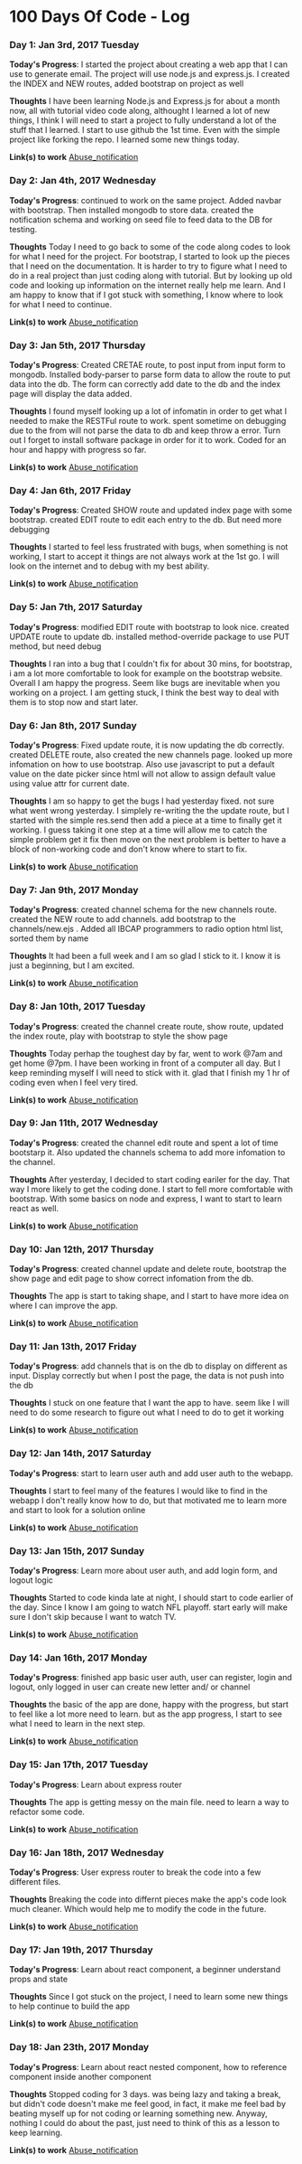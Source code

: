 # 100 Days Of Code - Log

<!-- ##########################################
### Day 0: February 30, 2016 (Example 2)
##### (delete me or comment me out)

**Today's Progress**: Fixed CSS, worked on canvas functionality for the app.

**Thoughts**: I really struggled with CSS, but, overall, I feel like I am slowly getting better at it. Canvas is still new for me, but I managed to figure out some basic functionality.

**Link(s) to work**: [Calculator App](http://www.example.com)
########################################### -->

### Day 1: Jan 3rd, 2017 Tuesday

**Today's Progress**: I started the project about creating a web app that I can use to generate email. The project will use node.js and express.js. I created the INDEX and NEW routes, added bootstrap on project as well

**Thoughts** I have been learning Node.js and Express.js for about a month now, all with tutorial video code along, althought I learned a lot of new things, I think I will need to start a project to fully understand a lot of the stuff that I learned. I start to use github the 1st time. Even with the simple project like forking the repo. I learned some new things today.

**Link(s) to work**
[Abuse_notification](https://github.com/leolee1986/abuse_notification)

### Day 2: Jan 4th, 2017 Wednesday

**Today's Progress**: continued to work on the same project. Added navbar with bootstrap. Then installed mongodb to store data. created the notification schema and working on seed file to feed data to the DB for testing.

**Thoughts** Today I need to go back to some of the code along codes to look for what I need for the project. For bootstrap, I started to look up the pieces that I need on the documentation. It is harder to try to figure what I need to do in a real project than just coding along with tutorial. But by looking up old code and looking up information on the internet really help me learn. And I am happy to know that if I got stuck with something, I know where to look for what I need to continue.

**Link(s) to work**
[Abuse_notification](https://github.com/leolee1986/abuse_notification)


### Day 3: Jan 5th, 2017 Thursday

**Today's Progress**: Created CRETAE route, to post input from input form to mongodb. Installed body-parser to parse form data to allow the route to put data into the db. The form can correctly add date to the db and the index page will display the data added.

**Thoughts** I found myself looking up a lot of infomatin in order to get what I needed to make the RESTFul route to work. spent sometime on debugging due to the from will not parse the data to db and keep throw a error. Turn out I forget to install software package in order for it to work. Coded for an hour and happy with progress so far.

**Link(s) to work**
[Abuse_notification](https://github.com/leolee1986/abuse_notification)

### Day 4: Jan 6th, 2017 Friday

**Today's Progress**: Created SHOW route and updated index page with some bootstrap. created EDIT route to edit each entry to the db. But need more debugging

**Thoughts** I started to feel less frustrated with bugs, when something is not working, I start to accept it things are not always work at the 1st go. I will look on the internet and to debug with my best ability.

**Link(s) to work**
[Abuse_notification](https://github.com/leolee1986/abuse_notification)

### Day 5: Jan 7th, 2017 Saturday

**Today's Progress**: modified EDIT route with bootstrap to look nice. created UPDATE route to update db. installed method-override package to use PUT method, but need debug

**Thoughts** I ran into a bug that I couldn't fix for about 30 mins, for bootstrap, i am a lot more comfortable to look for example on the bootstrap website. Overall I am happy the progress. Seem like bugs are inevitable when you working on a project. I am getting stuck, I think the best way to deal with them is to stop now and start later.


### Day 6: Jan 8th, 2017 Sunday

**Today's Progress**: Fixed update route, it is now updating the db correctly. created DELETE route, also created the new channels page. looked up more infomation on how to use bootstrap. Also use javascript to put a default value on the date picker since html will not allow to assign default value using value attr for current date.

**Thoughts** I am so happy to get the bugs I had yesterday fixed. not sure what went wrong yesterday. I simplely re-writing the the update route, but I started with the simple res.send then add a piece at a time to finally get it working. I guess taking it one step at a time will allow me to catch the simple problem get it fix then move on the next problem is better to have a block of non-working code and don't know where to start to fix.

**Link(s) to work**
[Abuse_notification](https://github.com/leolee1986/abuse_notification)

### Day 7: Jan 9th, 2017 Monday

**Today's Progress**: created channel schema for the new channels route. created the NEW route to add channels. add bootstrap to the channels/new.ejs . Added all IBCAP programmers to radio option html list, sorted them by name

**Thoughts** It had been a full week and I am so glad I stick to it. I know it is just a beginning, but I am excited.

**Link(s) to work**
[Abuse_notification](https://github.com/leolee1986/abuse_notification)

### Day 8: Jan 10th, 2017 Tuesday

**Today's Progress**: created the channel create route, show route, updated the index route, play with bootstrap to style the show page

**Thoughts** Today perhap the toughest day by far, went to work @7am and get home  @7pm. I have been working in front of a computer all day. But I keep reminding myself I will need to stick with it. glad that I finish my 1 hr of coding even when I feel very tired.

**Link(s) to work**
[Abuse_notification](https://github.com/leolee1986/abuse_notification)

### Day 9: Jan 11th, 2017 Wednesday

**Today's Progress**: created the channel edit route and spent a lot of time bootstarp it. Also updated the channels schema to add more infomation to the channel.

**Thoughts** After yesterday, I decided to start coding eariler for the day. That way I more likely to get the coding done. I start to fell more comfortable with bootstrap. With some basics on node and express, I want to start to learn react as well.

**Link(s) to work**
[Abuse_notification](https://github.com/leolee1986/abuse_notification)

### Day 10: Jan 12th, 2017 Thursday

**Today's Progress**: created channel update and delete route, bootstrap the show page and edit page to show correct infomation from the db.

**Thoughts** The app is start to taking shape, and I start to have more idea on where I can improve the app.

**Link(s) to work**
[Abuse_notification](https://github.com/leolee1986/abuse_notification)

### Day 11: Jan 13th, 2017 Friday

**Today's Progress**: add channels that is on the db to display on different as input. Display correctly but when I post the page, the data is not push into the db

**Thoughts** I stuck on one feature that I want the app to have. seem like I will need to do some research to figure out what I need to do to get it working

**Link(s) to work**
[Abuse_notification](https://github.com/leolee1986/abuse_notification)

### Day 12: Jan 14th, 2017 Saturday

**Today's Progress**: start to learn user auth and add user auth to the webapp.

**Thoughts** I start to feel many of the features I would like to find in the webapp I don't really know how to do, but that motivated me to learn more and start to look for a solution online

**Link(s) to work**
[Abuse_notification](https://github.com/leolee1986/abuse_notification)

### Day 13: Jan 15th, 2017 Sunday

**Today's Progress**: Learn more about user auth, and add login form, and logout logic

**Thoughts** Started to code kinda late at night, I should start to code earlier of the day. Since I know I am going to watch NFL playoff. start early will make sure I don't skip because I want to watch TV.

**Link(s) to work**
[Abuse_notification](https://github.com/leolee1986/abuse_notification)

### Day 14: Jan 16th, 2017 Monday

**Today's Progress**: finished app basic user auth, user can register, login and logout, only logged in user can create new letter and/ or channel

**Thoughts** the basic of the app are done, happy with the progress, but start to feel like a lot more need to learn. but as the app progress, I start to see what I need to learn in the next step.

**Link(s) to work**
[Abuse_notification](https://github.com/leolee1986/abuse_notification)

### Day 15: Jan 17th, 2017 Tuesday

**Today's Progress**: Learn about express router

**Thoughts** The app is getting messy on the main file. need to learn a way to refactor some code.

**Link(s) to work**
[Abuse_notification](https://github.com/leolee1986/abuse_notification)

### Day 16: Jan 18th, 2017 Wednesday

**Today's Progress**: User express router to break the code into a few different files.

**Thoughts** Breaking the code into differnt pieces make the app's code look much cleaner. Which would help me to modify the code in the future.

**Link(s) to work**
[Abuse_notification](https://github.com/leolee1986/abuse_notification)

### Day 17: Jan 19th, 2017 Thursday

**Today's Progress**: Learn about react component, a beginner understand props and state

**Thoughts** Since I got stuck on the project, I need to learn some new things to help continue to build the app

**Link(s) to work**
[Abuse_notification](https://github.com/leolee1986/abuse_notification)

### Day 18: Jan 23th, 2017 Monday

**Today's Progress**: Learn about react nested component, how to reference component inside another component

**Thoughts** Stopped coding for 3 days. was being lazy and taking a break, but didn't code doesn't make me feel good, in fact, it make me feel bad by beating myself up for not coding or learning something new. Anyway, nothing I could do about the past, just need to think of this as a lesson to keep learning.

**Link(s) to work**
[Abuse_notification](https://github.com/leolee1986/abuse_notification)
